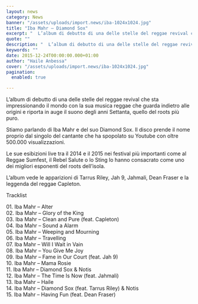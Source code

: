 ```yaml
---
layout: news
category: News
banner: "/assets/uploads/import.news/iba-1024x1024.jpg"
title: "Iba Mahr – Diamond Sox"
excerpt: "  L’album di debutto di una delle stelle del reggae revival che sta impressionando il mondo con la sua musica reggae che guarda indietro alle origini e riporta in auge il suono degli anni Settanta, quello del roots più puro. Stiamo parlando di Iba Mahr e del suo Diamond Sox. Il disco prende il nome [&hellip"
quote: ""
description: "  L’album di debutto di una delle stelle del reggae revival che sta impressionando il mondo con la sua musica reggae che guarda indietro alle origini e riporta in auge il suono degli anni Settanta, quello del roots più puro. Stiamo parlando di Iba Mahr e del suo Diamond Sox. Il disco prende il nome [&hellip"
keywords: ""
date: 2015-12-24T00:00:00.000+01:00
author: "Haile Anbessa"
cover: "/assets/uploads/import.news/iba-1024x1024.jpg"
pagination:
  enabled: true

---
```


[](https://hotmc.com/wp-content/uploads/2015/12/iba.jpg)

L’album di debutto di una delle stelle del reggae revival che sta impressionando il mondo con la sua musica reggae che guarda indietro alle origini e riporta in auge il suono degli anni Settanta, quello del roots più puro.

Stiamo parlando di Iba Mahr e del suo Diamond Sox. Il disco prende il nome proprio dal singolo del cantante che ha spopolato su Youtube con oltre 500.000 visualizzazioni.

Le sue esibizioni live tra il 2014 e il 2015 nei festival più importanti come al Reggae Sumfest, il Rebel Salute o lo Sting lo hanno consacrato come uno dei migliori esponenti del roots dell’isola.

L’album vede le apparizioni di Tarrus Riley, Jah 9, Jahmali, Dean Fraser e la leggenda del reggae Capleton.

Tracklist

01\. Iba Mahr – Alter  
02\. Iba Mahr – Glory of the King  
03\. Iba Mahr – Clean and Pure (feat. Capleton)  
04\. Iba Mahr – Sound a Alarm  
05\. Iba Mahr – Weeping and Mourning  
06\. Iba Mahr – Travelling  
07\. Iba Mahr – Will I Wait in Vain  
08\. Iba Mahr – You Give Me Joy  
09\. Iba Mahr – Fame in Our Court (feat. Jah 9)  
10\. Iba Mahr – Mama Rosie  
11\. Iba Mahr – Diamond Sox & Notis  
12\. Iba Mahr – The Time Is Now (feat. Jahmali)  
13\. Iba Mahr – Haile  
14\. Iba Mahr – Diamond Sox (feat. Tarrus Riley) & Notis  
15\. Iba Mahr – Having Fun (feat. Dean Fraser)